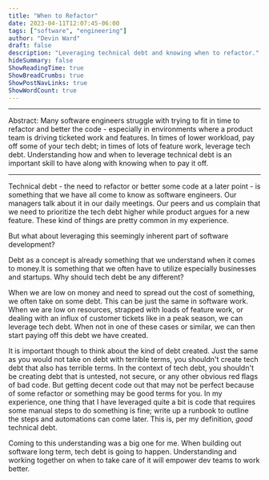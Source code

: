 ```yaml
---
title: "When to Refactor"
date: 2023-04-11T12:07:45-06:00
tags: ["software", "engineering"]
author: "Devin Ward"
draft: false
description: "Leveraging technical debt and knowing when to refactor."
hideSummary: false
ShowReadingTime: true
ShowBreadCrumbs: true
ShowPostNavLinks: true
ShowWordCount: true
---
```

---

Abstract: Many software engineers struggle with trying to fit in time to refactor and better the code - especially in environments
where a product team is driving ticketed work and features. In times of lower workload, pay off some of your tech debt; 
in times of lots of feature work, leverage tech debt. Understanding how and when to leverage technical debt is an 
important skill to have along with knowing when to pay it off. 

---

Technical debt - the need to refactor or better some code at a later point - is something that we have all come to know 
as software engineers. Our managers talk about it in our daily meetings. Our peers and us complain that we need to 
prioritize the tech debt higher while product argues for a new feature. These kind of things are pretty common in my 
experience. 

But what about leveraging this seemingly inherent part of software development?

Debt as a concept is already something that we understand when it comes to money.It is 
something that we often have to utilize especially businesses and startups. Why should tech debt be any different? 

When we are low on money and need to spread out the cost of something, we often take on some debt. This can be just the
same in software work. When we are low on resources, strapped with loads of feature work, or dealing with an influx of 
customer tickets like in a peak season, we can leverage tech debt. When not in one of these cases or similar, we can then
start paying off this debt we have created. 

It is important though to think about the kind of debt created. Just the same as you would not take on debt with terrible
terms, you shouldn't create tech debt that also has terrible terms. In the context of tech debt, you shouldn't be creating
debt that is untested, not secure, or any other obvious red flags of bad code. But getting decent code out that may not 
be perfect because of some refactor or something may be good terms for you. In my experience, one thing that I have 
leveraged quite a bit is code that requires some manual steps to do something is fine; write up a runbook to outline the
steps and automations can come later. This is, per my definition, *good* technical debt.

Coming to this understanding was a big one for me. When building out software long term, tech debt is going to happen.
Understanding and working together on when to take care of it will empower dev teams to work better.